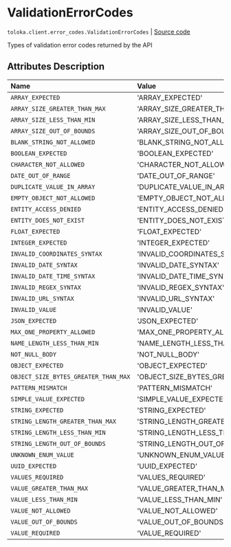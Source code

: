 # ValidationErrorCodes
`toloka.client.error_codes.ValidationErrorCodes` | [Source code](https://github.com/Toloka/toloka-kit/blob/v1.0.1/src/client/error_codes.py#L95)

Types of validation error codes returned by the API

## Attributes Description

| Name | Value | Description |
| :------| :-----------| :----------| 
`ARRAY_EXPECTED`|'ARRAY_EXPECTED'|<p></p>
`ARRAY_SIZE_GREATER_THAN_MAX`|'ARRAY_SIZE_GREATER_THAN_MAX'|<p></p>
`ARRAY_SIZE_LESS_THAN_MIN`|'ARRAY_SIZE_LESS_THAN_MIN'|<p></p>
`ARRAY_SIZE_OUT_OF_BOUNDS`|'ARRAY_SIZE_OUT_OF_BOUNDS'|<p></p>
`BLANK_STRING_NOT_ALLOWED`|'BLANK_STRING_NOT_ALLOWED'|<p></p>
`BOOLEAN_EXPECTED`|'BOOLEAN_EXPECTED'|<p></p>
`CHARACTER_NOT_ALLOWED`|'CHARACTER_NOT_ALLOWED'|<p></p>
`DATE_OUT_OF_RANGE`|'DATE_OUT_OF_RANGE'|<p></p>
`DUPLICATE_VALUE_IN_ARRAY`|'DUPLICATE_VALUE_IN_ARRAY'|<p></p>
`EMPTY_OBJECT_NOT_ALLOWED`|'EMPTY_OBJECT_NOT_ALLOWED'|<p></p>
`ENTITY_ACCESS_DENIED`|'ENTITY_ACCESS_DENIED'|<p></p>
`ENTITY_DOES_NOT_EXIST`|'ENTITY_DOES_NOT_EXIST'|<p></p>
`FLOAT_EXPECTED`|'FLOAT_EXPECTED'|<p></p>
`INTEGER_EXPECTED`|'INTEGER_EXPECTED'|<p></p>
`INVALID_COORDINATES_SYNTAX`|'INVALID_COORDINATES_SYNTAX'|<p></p>
`INVALID_DATE_SYNTAX`|'INVALID_DATE_SYNTAX'|<p></p>
`INVALID_DATE_TIME_SYNTAX`|'INVALID_DATE_TIME_SYNTAX'|<p></p>
`INVALID_REGEX_SYNTAX`|'INVALID_REGEX_SYNTAX'|<p></p>
`INVALID_URL_SYNTAX`|'INVALID_URL_SYNTAX'|<p></p>
`INVALID_VALUE`|'INVALID_VALUE'|<p></p>
`JSON_EXPECTED`|'JSON_EXPECTED'|<p></p>
`MAX_ONE_PROPERTY_ALLOWED`|'MAX_ONE_PROPERTY_ALLOWED'|<p></p>
`NAME_LENGTH_LESS_THAN_MIN`|'NAME_LENGTH_LESS_THAN_MIN'|<p></p>
`NOT_NULL_BODY`|'NOT_NULL_BODY'|<p></p>
`OBJECT_EXPECTED`|'OBJECT_EXPECTED'|<p></p>
`OBJECT_SIZE_BYTES_GREATER_THAN_MAX`|'OBJECT_SIZE_BYTES_GREATER_THAN_MAX'|<p></p>
`PATTERN_MISMATCH`|'PATTERN_MISMATCH'|<p></p>
`SIMPLE_VALUE_EXPECTED`|'SIMPLE_VALUE_EXPECTED'|<p></p>
`STRING_EXPECTED`|'STRING_EXPECTED'|<p></p>
`STRING_LENGTH_GREATER_THAN_MAX`|'STRING_LENGTH_GREATER_THAN_MAX'|<p></p>
`STRING_LENGTH_LESS_THAN_MIN`|'STRING_LENGTH_LESS_THAN_MIN'|<p></p>
`STRING_LENGTH_OUT_OF_BOUNDS`|'STRING_LENGTH_OUT_OF_BOUNDS'|<p></p>
`UNKNOWN_ENUM_VALUE`|'UNKNOWN_ENUM_VALUE'|<p></p>
`UUID_EXPECTED`|'UUID_EXPECTED'|<p></p>
`VALUES_REQUIRED`|'VALUES_REQUIRED'|<p></p>
`VALUE_GREATER_THAN_MAX`|'VALUE_GREATER_THAN_MAX'|<p></p>
`VALUE_LESS_THAN_MIN`|'VALUE_LESS_THAN_MIN'|<p></p>
`VALUE_NOT_ALLOWED`|'VALUE_NOT_ALLOWED'|<p></p>
`VALUE_OUT_OF_BOUNDS`|'VALUE_OUT_OF_BOUNDS'|<p></p>
`VALUE_REQUIRED`|'VALUE_REQUIRED'|<p></p>
